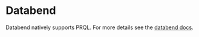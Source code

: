 # Databend

Databend natively supports PRQL. For more details see the
[databend docs](https://www.databend.com/blog/2024-04-03-databend-integrates-prql/).
